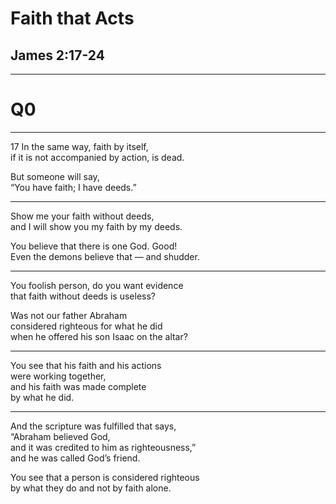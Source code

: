 # Faith that Acts
## James 2:17-24

---
# Q0

---
<span class="ref">17</span>
In the same way, faith by itself, <br/>
if it is not accompanied by action, is dead.

But someone will say, <br/>
“You have faith; I have deeds.”

---
Show me your faith without deeds, <br/>
and I will show you my faith by my deeds.

You believe that there is one God. Good! <br/>
Even the demons believe that — and shudder.

---
You foolish person, do you want evidence <br/>
that faith without deeds is useless?

Was not our father Abraham <br/>
considered righteous for what he did <br/>
when he offered his son Isaac on the altar?

---
You see that his faith and his actions <br/>
were working together, <br/>
and his faith was made complete <br/>
by what he did.

---
And the scripture was fulfilled that says, <br/>
“Abraham believed God, <br/>
and it was credited to him as righteousness,” <br/>
and he was called God’s friend.

You see that a person is considered righteous <br/>
by what they do and not by faith alone.
